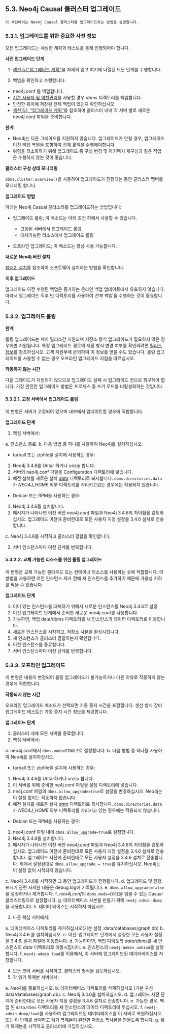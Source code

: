 
## 5.3. Neo4j Causal 클러스터 업그레이드

```
이 섹션에서는 Neo4j Causal 클러스터를 업그레이드하는 방법을 설명합니다.
```

### 5.3.1. 업그레이드를 위한 중요한 사전 정보

모든 업그레이드는 세심한 계획과 테스트를 통해 진행되어야 합니다.

**사전 업그레이드 단계**

1. [섹션 5.1"업그레이드 계획"](./planning.md)을 자세히 읽고 여기에 나열된 모든 단계를 수행합니다.

2. 백업을 확인하고 수행합니다:

- neo4j.conf 를 백업합니다. 
- [기본 사용자 및 역할관리](../security/authentication-authorization/native-user-role-management.md)를 사용할 경우 *dbms* 디렉토리를 백업합니다. 
- 안전한 위치에 저장된 전체 백업이 있는지 확인하십시오.
- [섹션 5.1, “업그레이드 계획”](./planning.md)을 참조하여 클러스터 내에 각 서버 별로 새로운 *neo4j.conf* 파일을 준비합니다. 


**한계**

- Neo4j는 다운 그레이드를 지원하지 않습니다. 업그레이드가 안될 경우, 업그레이드 이전 백업 복원을 포함하여 전체 롤백을 수행해야합니다.
- 위험을 최소화하기 위해 업그레이드 중 구성 변경 및 아키텍처 재구성과 같은 작업은 수행하지 않는 것이 좋습니다.

**클러스터 구성 상태 모니터링**

```dbms.cluster.overview()```을 사용하여 업그레이드가 진행되는 동안 클러스터 멤버를 모니터링 합니다. 

**업그레이드 방법**

아래는 Neo4j Casual 클러스터를 업그레이드하는 방법입니다:

- 업그레이드 롤링; 이 메소드는 아래 조건 하에서 사용할 수 있습니다.
	- 고정된 서버에서 업그레이드 롤링
	- 대체가능한 리소스에서 업그레이드 롤링 

- 오프라인 업그레이드; 이 메소드는 항상 사용 가능합니다.


**새로운 Neo4j 버전 설치**

[챕터2, 설치](/installation.md)를 참조하여 소프트웨어 설치하는 방법을 확인합니다. 

**이후 업그레이드**

업그레이드 이전 수행된 백업은 증가하는 온라인 백업 업데이트에서  유효하지 않습니다. 따라서 업그레이드 직후 빈 디렉토리를 사용하여 *전체 백업* 을 수행하는 것이 중요합니다.


### 5.3.2. 업그레이드 롤링

**한계**

롤링 업그레이드는 패치 릴리스간 지원되며 저장소 형식 업그레이드가 필요하지 않은 경우에만 지원됩니다. 특정 업그레이드 경로의 저장 형식 변경 여부를 확인하려면 [릴리스 정보]("https://neo4j.com/release-notes/)를 참조하십시오. 고객 지원부에 문의하여 이 정보를 얻을 수도 있습니다. 롤링 업그레이드를 사용할 수 없는 경우 오프라인 업그레이드 지침을 따르십시오.

**작동하지 않는 시간**

다운 그레이드가 지원되지 않으므로 업그레이드 실패 시 업그레이드 전으로 복구해야 합니다. 가장 안전한 업그레이드 방법은 프로세스 중 쓰기 로드를 비활성화하는 것입니다.


#### 5.3.2.1. 고정 서버에서 업그레이드 롤링 

이 변형은 서버가 고정되어 있으며 내부에서 업데이트할 경우에 적합합니다.

**업그레이드 단계**

  1. 핵심 서버에서:

  a. 인스턴스 종료.
  b. 다음 방법 중 하나를 사용하여 Neo4j를 설치하십시오.

- tarball 또는  zipfile을 설치에 사용하는 경우:

1) Neo4j 3.4.6를 Untar 하거나 unzip 합니다. 
2) 서버의 neo4j.conf 파일을 Configuration 디렉토리에 넣습니다.
3) 예전 설치를 새로운 설치 [*data*](/configuration/file-locations.md) 디렉토리로 복사합니다. ```dbms.directories.data```가 *NEO4J_HOME* 외부 디렉토리를 가리키고있는 경우에는 적용되지 않습니다.

- Debian 또는 RPM을 사용하는 경우:

1) Neo4j 3.4.6를 설치합니다. 
2) 메시지가 나타나면 이전 버전 *neo4j.conf* 파일과 Neo4j 3.4.6의 차이점을 검토하십시오. 업그레이드 이전에 준비한대로 모든 사용자 지정 설정을 3.4.6 설치로 전송합니다.

  c. Neo4j 3.4.6를 시작하고 클러스터 결합을 확인합니다. 

 2. 서버 인스턴스마다 이전 단계를 반복합니다. 

 
#### 5.3.2.2. 교체 가능한 리소스를 위한 롤링 업그레이드

이 변형은 교체 가능한 클라우드 또는 컨테이너 리소스를 사용하는 곳에 적합합니다. 이 방법을 사용하면 이전 인스턴스 제거 전에 새 인스턴스를 추가하기 때문에 가용성 저하를 막을 수 있습니다.

**업그레이드 단계**

1. 이미 있는 인스턴스를 대체하기 위해서 새로운 인스턴스를 Neo4j 3.4.6로 설정
2. 이전 업그레이드 단계에서 준비한 새로운 neo4j.conf를 사용합니다. 
3. 가능하면, 백업 data/dbms 디렉토리를 새 인스턴스의 데이터 디렉토리로 이동합니다. 
4. 새로운 인스턴스를 시작하고, 저장소 사본을 완성시킵니다. 
5. 새 인스턴스가 클러스터 결합하는지 확인합니다. 
6. 이전 인스턴스를 종료합니다. 
7. 서버 인스턴스마다 이전 단계를 반복합니다.

### 5.3.3. 오프라인 업그레이드 

이 변형은 내용이 변경되어 롤링 업그레이드가 불가능하거나 다른 이유로 작동하지 않는 경우에 적합합니다.

**작동되지 않는 시간**

오프라인 업그레이드 메소드가 선택되면 가동 중지 시간을 포함합니다. 생산 방식 장비 업그레이드 테스트는 가동 중지 시간 정보를 제공합니다.

**업그레이드 단계**

1. 클러스터 내에 모든 서버를 종료합니다.
2. 핵심 서버에서:

a. neo4j.conf에서 ```dbms.mode=SINGLE```로 설정합니다.
b. 다음 방법 중 하나를 사용하여 Neo4j를 설치하십시오.

- tarball 또는  zipfile을 설치에 사용하는 경우:

1) Neo4j 3.4.6를 Untar하거나 unzip 합니다. 
2) 이 서버를 위해 준비한 ne4j.conf 파일을 설정 디렉토리에 넣습니다. 
3) ne4j.conf 파일의 ```dbms.allow_upgrade=true```로 설정을 변경하십시오. Neo4j는 이 설정 없이는 작동하지 않습니다.
4) 예전 설치를 새로운 설치 [*data*](/configuration/file-locations.md) 디렉토리로 복사합니다. ```dbms.directories.data```가 *NEO4J_HOME* 외부 디렉토리를 가리키고 있는 경우에는 적용되지 않습니다.

- Debian 또는 RPM을 사용하는 경우:

1) neo4j.conf 파일 내에 ```dbms.allow_upgrade=true```로 설정합니다. 
2) Neo4j 3.4.6를 설치합니다. 
3) 메시지가 나타나면 이전 버전 *neo4j.conf* 파일과 Neo4j 3.4.6의 차이점을 검토하십시오. 업그레이드 이전에 준비한대로 모든 사용자 지정 설정을 3.4.6 설치로 전송합니다. 업그레이드 사전에  준비한대로 모든 사용자 설정을 3.4.6 설치로 전송합니다. 위에서 설정된대로 ```dbms.allow_upgrade = true```를 유지하십시오. Neo4j는 이 설정 없이 시작되지 않습니다.

c. Neo4j 3.4.6를 시작하면 그 동안 업그레이드가 진행됩니다. 
d. 업그레이드 및 진행 표시기 관련 자세한 내용은 debug.log에 기록됩니다.
e. ```dbms.allow_upgrade=false```을 설정하거나 제거합니다.
f. *neo4j.conf*의 ```dbms.mode=CORE```을 읽을 수 있는 Casual 클러스터링으로 설정합니다. 
g. 데이터베이스 사본을 만들기 위해 ```neo4j-admin dump```을 사용합니다.
h. 데이터 베이스는 시작하지 마십시오. 

3. 다른 핵심 서버에서:

a. 데이터베이스 디렉토리를 제거하십시오(기본 설정 :data/databases/graph.db)
b. Neo4j 3.4.6.를 설치하십시오.
c. 이전-업그레이드 단계에서 설정한 모든 사용자 설정을 3.4.6. 설치 파일에 이동합니다.
d. 가능하다면, 백업 디렉토리 *data/dbms*를 새 인스턴스의 *data* 디렉토리로 이동시킵니다.
e. 인스턴스의 ```neo4j-admin unbind```를 실행합니다. 
f. ```neo4j-admin load```를 이용해서, 이 서버에 업그레이드된 데이터베이스를 저장합니다. 

4. 모든 코어 서버를 시작하고, 클러스터 형식을 검토하십시오.
5. 각 읽기 복제본 서버에서:

a. Neo4j를 종료하십시오.
b. 데이터베이스 디렉토리를 삭제하십시오 (기본 구성data/databases/graph.db).
c. Neo4j 3.4.6을 설치하십시오. 
d. 업그레이드 사전 단계에 준비한대로 모든 사용자 지정 설정을 3.4.6 설치로 전송합니다.
e. 가능한 경우, 백업 된 ```data/dbms``` 디렉토리를 새 인스턴스의 데이터 디렉토리에 두십시오.
f. ```neo4j-admin dump/load```를 사용하여 업그레이드된 데이터베이스를 이 서버로 복원하십시오. 또는 이 단계를 생략하고 읽기 복제본이 완전한 저장소 복사본을 만들도록 합니다. 
g. 읽기 복제본을 시작하고 클러스터에 가입하십시오.
